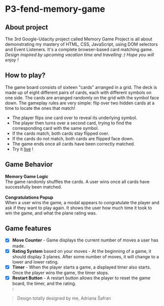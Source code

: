 # P3-fend-memory-game

## About project
The 3rd Google-Udacity project called Memory Game Project is all about demonstrating my mastery of HTML, CSS, JavaScript, using
DOM selectors and Event Listeners. It's a complete browser-based card matching game. 
<br> *Design inspired by upcoming vacation time and travelling :) Hope you will enjoy !*

## How to play?
The game board consists of sixteen "cards" arranged in a grid. The deck is made up of eight different pairs of cards, 
each with different symbols on one side. The cards are arranged randomly on the grid with the symbol face down. 
The gameplay rules are very simple: flip over two hidden cards at a time to locate the ones that match!

- The player flips one card over to reveal its underlying symbol.
- The player then turns over a second card, trying to find the corresponding card with the same symbol.
- If the cards match, both cards stay flipped over.
- If the cards do not match, both cards are flipped face down.
- The game ends once all cards have been correctly matched.
- Try it [live](https://adr1ana.github.io/P3-fend-memory-game/) !

## Game Behavior
**Memory Game Logic**
<br>The game randomly shuffles the cards. A user wins once all cards have successfully been matched.
<br><br>**Congratulations Popup**
<br>When a user wins the game, a modal appears to congratulate the player and ask if they want to play again. It shows the user how much time it took to win the game, and what the plane rating was.

## Game features
- [x] **Move Counter** - Game displays the current number of moves a user has made.
- [x] **Rating System** based on your moves - At the beginning of a game, it should display 3 planes. After some number of moves, it will change to a lower and lower rating. 
- [x] **Timer** - When the player starts a game, a displayed timer also starts. Once the player wins the game, the timer stops.
- [x] **Restart Button** - A restart button allows the player to reset the game board, the timer, and the rating.
<br>:
> Design totally designed by me, Adriana Šafran

